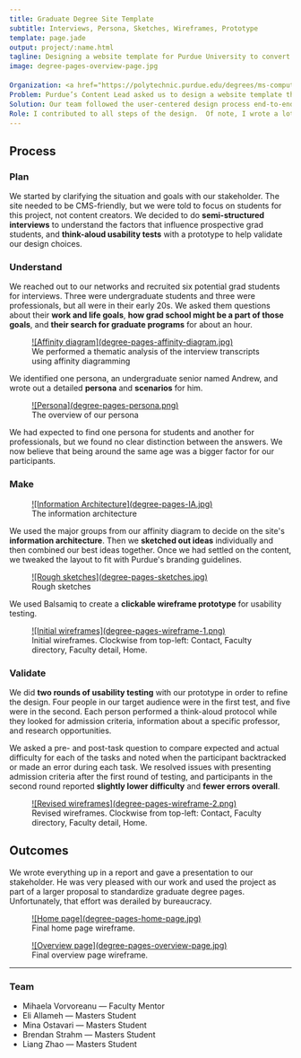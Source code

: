 ```yaml
---
title: Graduate Degree Site Template
subtitle: Interviews, Persona, Sketches, Wireframes, Prototype
template: page.jade
output: project/:name.html
tagline: Designing a website template for Purdue University to convert prospective grad students.
image: degree-pages-overview-page.jpg

Organization: <a href="https://polytechnic.purdue.edu/degrees/ms-computer-graphics-technology#Human-centered%20design%20and%20development">Purdue University:<br/>Human-Centered Design and Development Masters Program</a>
Problem: Purdue’s Content Lead asked us to design a website template that was appropriate for all graduate programs and effective at converting potential graduate students.
Solution: Our team followed the user-centered design process end-to-end to create and validate a template.
Role: I contributed to all steps of the design.  Of note, I wrote a lot of the detailed persona document, created the initial template and home page of the wireframe, and designed the degree overview page.
---
```


## Process

### Plan
We started by clarifying the situation and goals with our stakeholder.  The site needed to be CMS-friendly, but we were told to focus on students for this project, not content creators.  We decided to do **semi-structured interviews** to understand the factors that influence prospective grad students, and **think-aloud usability tests** with a prototype to help validate our design choices.

### Understand
We reached out to our networks and recruited six potential grad students for interviews. Three were undergraduate students and three were professionals, but all were in their early 20s. We asked them questions about their **work and life goals**, **how grad school might be a part of those goals**, and **their search for graduate programs** for about an hour.

<div class="figwrapper">
	<figure style="top: -2em;">
		<a href="degree-pages-affinity-diagram.jpg" data-lightbox="understand" data-title="We performed a thematic analysis of the interview transcripts using affinity&nbsp;diagramming">
			![Affinity diagram](degree-pages-affinity-diagram.jpg)
		</a>
		<figcaption>
			We performed a thematic analysis of the interview transcripts using affinity&nbsp;diagramming
		</figcaption>
	</figure>
</div>

We identified one persona, an undergraduate senior named Andrew, and wrote out a detailed **persona** and **scenarios** for him.

<figure>
	<a href="degree-pages-persona.png" data-lightbox="understand" data-title="The overview of our persona">
		![Persona](degree-pages-persona.png)
	</a>
	<figcaption>
		The overview of our persona
	</figcaption>
</figure>

We had expected to find one persona for students and another for professionals, but we found no clear distinction between the answers.  We now believe that being around the same age was a bigger factor for our participants.

### Make

<div class="figwrapper">
	<figure style="top: 1em;">
		<a href="degree-pages-IA.jpg" data-lightbox="make" data-title="The information architecture">
			![Information Architecture](degree-pages-IA.jpg)
		</a>
		<figcaption>
			The information architecture
		</figcaption>
	</figure>
</div>

We used the major groups from our affinity diagram to decide on the site's **information architecture**.  Then we **sketched out ideas** individually and then combined our best ideas together.  Once we had settled on the content, we tweaked the layout to fit with Purdue's branding guidelines.

<div class="figwrapper">
	<figure style="top: 14em;">
		<a href="degree-pages-sketches.jpg" data-lightbox="make" data-title="Rough sketches">
			![Rough sketches](degree-pages-sketches.jpg)
		</a>
		<figcaption>
			Rough sketches
		</figcaption>
	</figure>
</div>

We used Balsamiq to create a **clickable wireframe prototype** for usability testing.

<figure>
	<a href="degree-pages-wireframe-1.png" data-lightbox="make" data-title="Initial wireframes.  Clockwise from top-left: Contact, Faculty directory, Faculty detail, Home.">
		![Initial wireframes](degree-pages-wireframe-1.png)
	</a>
	<figcaption>
		Initial wireframes.  Clockwise from top-left: Contact, Faculty directory, Faculty detail, Home.
	</figcaption>
</figure>

### Validate
We did **two rounds of usability testing** with our prototype in order to refine the design.  Four people in our target audience were in the first test, and five were in the second.  Each person performed a think-aloud protocol while they looked for admission criteria, information about a specific professor, and research opportunities.


We asked a pre- and post-task question to compare expected and actual difficulty for each of the tasks and noted when the participant backtracked or made an error during each task.  We resolved issues with presenting admission criteria after the first round of testing, and participants in the second round reported **slightly lower difficulty** and **fewer errors overall**.

<figure>
	<a href="degree-pages-wireframe-2.png" data-lightbox="make" data-title="Revised wireframes.  Clockwise from top-left: Contact, Faculty directory, Faculty detail, Home.">
		![Revised wireframes](degree-pages-wireframe-2.png)
	</a>
	<figcaption>
		Revised wireframes.  Clockwise from top-left: Contact, Faculty directory, Faculty detail, Home.
	</figcaption>
</figure>

## Outcomes
We wrote everything up in a report and gave a presentation to our stakeholder. He was very pleased with our work and used the project as part of a larger proposal to standardize graduate degree pages. Unfortunately, that effort was derailed by bureaucracy.

<figure>
	<a href="degree-pages-home-page.jpg" data-lightbox="outcomes" data-title="Final home page wireframe.">
		![Home page](degree-pages-home-page.jpg)
	</a>
	<figcaption>
		Final home page wireframe.
	</figcaption>
</figure>

<figure>
	<a href="degree-pages-overview-page.jpg" data-lightbox="outcomes" data-title="Final overview page wireframe.">
		![Overview page](degree-pages-overview-page.jpg)
	</a>
	<figcaption>
		Final overview page wireframe.
	</figcaption>
</figure>

----

### Team
- Mihaela Vorvoreanu &mdash; Faculty Mentor
- Eli Allameh &mdash; Masters Student
- Mina Ostavari &mdash; Masters Student
- Brendan Strahm &mdash; Masters Student
- Liang Zhao &mdash; Masters Student
